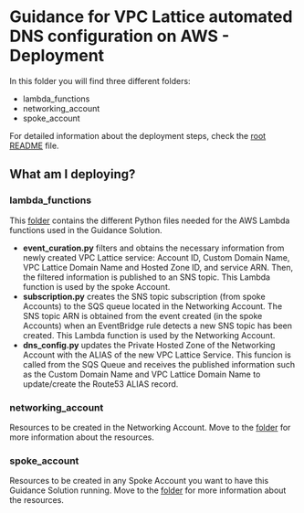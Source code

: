 # Guidance for VPC Lattice automated DNS configuration on AWS - Deployment

In this folder you will find three different folders:

* lambda_functions
* networking_account
* spoke_account

For detailed information about the deployment steps, check the [root README](../README.md) file.

## What am I deploying?

### lambda_functions

This [folder](./lambda_functions/) contains the different Python files needed for the AWS Lambda functions used in the Guidance Solution.

* **event_curation.py** filters and obtains the necessary information from newly created VPC Lattice service: Account ID, Custom Domain Name, VPC Lattice Domain Name and Hosted Zone ID, and service ARN. Then, the filtered information is published to an SNS topic. This Lambda function is used by the spoke Account.
* **subscription.py** creates the SNS topic subscription (from spoke Accounts) to the SQS queue located in the Networking Account. The SNS topic ARN is obtained from the event created (in the spoke Accounts) when an EventBridge rule detects a new SNS topic has been created. This Lambda function is used by the Networking Account.
* **dns_config.py** updates the Private Hosted Zone of the Networking Account with the ALIAS of the new VPC Lattice Service. This funcion is called from the SQS Queue and receives the published information such as the Custom Domain Name and VPC Lattice Domain Name to update/create the Route53 ALIAS record.

### networking_account

Resources to be created in the Networking Account. Move to the [folder](./networking_account/) for more information about the resources.

### spoke_account

Resources to be created in any Spoke Account you want to have this Guidance Solution running. Move to the [folder](./spoke_account/) for more information about the resources.
